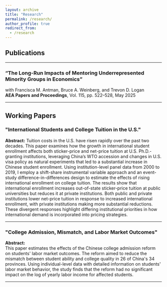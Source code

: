 ```yaml
---
layout: archive
title: "Research"
permalink: /research/
author_profile: true
redirect_from:
  - /research
---
```


## Publications

---

### **“The Long-Run Impacts of Mentoring Underrepresented Minority Groups in Economics”**  
with Francisca M. Antman, Bruce A. Weinberg, and Trevon D. Logan  
**AEA Papers and Proceedings**, Vol. 115, pp. 522–528, May 2025

---

## Working Papers

### **"International Students and College Tuition in the U.S."**

**Abstract:**
Tuition costs in the U.S. have risen rapidly over the past two decades. This paper examines how the growth in international student enrollment affects both sticker-price and net-price tuition at U.S. Ph.D.-granting institutions, leveraging China’s WTO accession and changes in U.S. visa policy as natural experiments that led to a substantial increase in Chinese student enrollment. Using institution-level panel data from 2000 to 2019, I employ a shift-share instrumental variable approach and an event-study difference-in-differences design to estimate the effects of rising international enrollment on college tuition. The results show that international enrollment increases out-of-state sticker-price tuition at public universities but reduces it at private institutions. Both public and private institutions lower net-price tuition in response to increased international enrollment, with private institutions making more substantial reductions. These divergent responses highlight differing institutional priorities in how international demand is incorporated into pricing strategies.

---

### **"College Admission, Mismatch, and Labor Market Outcomes"**

**Abstract:**  
This paper estimates the effects of the Chinese college admission reform on students' labor market outcomes. The reform aimed to reduce the mismatch between student ability and college quality in 26 of China's 34 provinces. Using individual-level data with detailed information on students' labor market behavior, the study finds that the reform had no significant impact on the log of yearly labor income for affected students.

---
